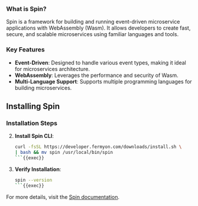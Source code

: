 ### What is Spin?

Spin is a framework for building and running event-driven microservice applications with WebAssembly (Wasm). It allows developers to create fast, secure, and scalable microservices using familiar languages and tools.

### Key Features
- **Event-Driven**: Designed to handle various event types, making it ideal for microservices architecture.
- **WebAssembly**: Leverages the performance and security of Wasm.
- **Multi-Language Support**: Supports multiple programming languages for building microservices.

## Installing Spin

### Installation Steps

2. **Install Spin CLI**:
   ```sh
   curl -fsSL https://developer.fermyon.com/downloads/install.sh \
   | bash && mv spin /usr/local/bin/spin
   ```{{exec}}

3. **Verify Installation**:
   ```sh
   spin --version
   ```{{exec}}

For more details, visit the [Spin documentation](https://developer.fermyon.com/spin/v2/install).
